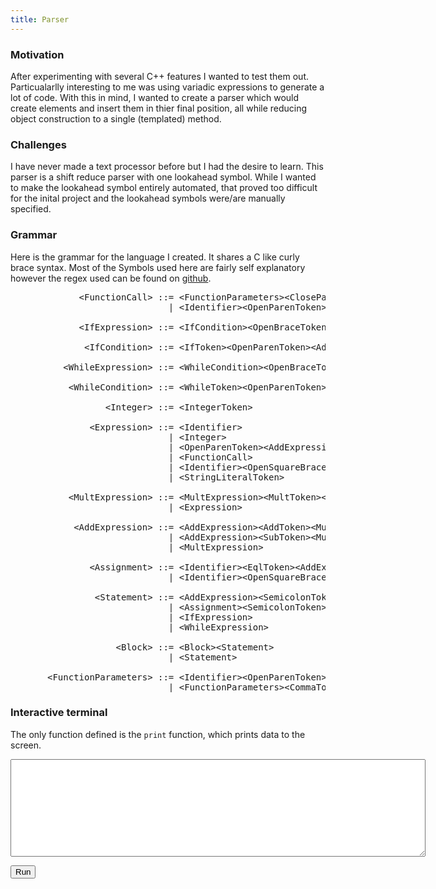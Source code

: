 ```yaml
---
title: Parser
---
```


### Motivation

After experimenting with several C++ features I wanted to test them out.
Particualarlly interesting to me was using variadic expressions to generate a lot of code.
With this in mind, I wanted to create a parser which would create elements and insert them in thier final
position, all while reducing object construction to a single (templated) method.

### Challenges

I have never made a text processor before but I had the desire to learn.
This parser is a shift reduce parser with one lookahead symbol.
While I wanted to make the lookahead symbol entirely automated, that proved too difficult for the inital project
and the lookahead symbols were/are manually specified.

### Grammar

Here is the grammar for the language I created. It shares a C like curly brace syntax.
Most of the Symbols used here are fairly self explanatory however the regex used can be found on [github](https://github.com/Drew-j-Smith/smithscript/blob/wasm/src/script/tokens.h).

<pre>
             &lt;FunctionCall> ::= &lt;FunctionParameters>&lt;CloseParenToken>
                              | &lt;Identifier>&lt;OpenParenToken>&lt;CloseParenToken>

             &lt;IfExpression> ::= &lt;IfCondition>&lt;OpenBraceToken>&lt;Block>&lt;CloseBraceToken>

              &lt;IfCondition> ::= &lt;IfToken>&lt;OpenParenToken>&lt;AddExpression>&lt;CloseParenToken>

          &lt;WhileExpression> ::= &lt;WhileCondition>&lt;OpenBraceToken>&lt;Block>&lt;CloseBraceToken>

           &lt;WhileCondition> ::= &lt;WhileToken>&lt;OpenParenToken>&lt;AddExpression>&lt;CloseParenToken>

                  &lt;Integer> ::= &lt;IntegerToken>

               &lt;Expression> ::= &lt;Identifier>
                              | &lt;Integer>
                              | &lt;OpenParenToken>&lt;AddExpression>&lt;CloseParenToken>
                              | &lt;FunctionCall>
                              | &lt;Identifier>&lt;OpenSquareBraceToken>&lt;AddExpression>&lt;CloseSquareBraceToken>
                              | &lt;StringLiteralToken>

           &lt;MultExpression> ::= &lt;MultExpression>&lt;MultToken>&lt;Expression>
                              | &lt;Expression>

            &lt;AddExpression> ::= &lt;AddExpression>&lt;AddToken>&lt;MultExpression>
                              | &lt;AddExpression>&lt;SubToken>&lt;MultExpression>
                              | &lt;MultExpression>

               &lt;Assignment> ::= &lt;Identifier>&lt;EqlToken>&lt;AddExpression>
                              | &lt;Identifier>&lt;OpenSquareBraceToken>&lt;AddExpression>&lt;CloseSquareBraceToken>&lt;EqlToken>&lt;AddExpression>

                &lt;Statement> ::= &lt;AddExpression>&lt;SemicolonToken>
                              | &lt;Assignment>&lt;SemicolonToken>
                              | &lt;IfExpression>
                              | &lt;WhileExpression>

                    &lt;Block> ::= &lt;Block>&lt;Statement>
                              | &lt;Statement>

       &lt;FunctionParameters> ::= &lt;Identifier>&lt;OpenParenToken>&lt;AddExpression>
                              | &lt;FunctionParameters>&lt;CommaToken>&lt;AddExpression>
</pre>

### Interactive terminal

The only function defined is the `print` function, which prints data to the screen.

<script defer src="/parser.js"></script>
<script defer src="/parser_wasm.js"></script>
<p><textarea id="input" cols="80" rows="10"></textarea></p>
<button id="button">Run</button>
<div id="output"></div>

